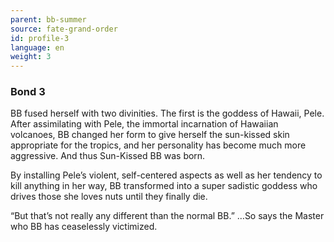 ```yaml
---
parent: bb-summer
source: fate-grand-order
id: profile-3
language: en
weight: 3
---
```


### Bond 3

BB fused herself with two divinities. The first is the goddess of Hawaii, Pele. After assimilating with Pele, the immortal incarnation of Hawaiian volcanoes, BB changed her form to give herself the sun-kissed skin appropriate for the tropics, and her personality has become much more aggressive.
And thus Sun-Kissed BB was born.

By installing Pele’s violent, self-centered aspects as well as her tendency to kill anything in her way, BB transformed into a super sadistic goddess who drives those she loves nuts until they finally die.

“But that’s not really any different than the normal BB.”
…So says the Master who BB has ceaselessly victimized.
